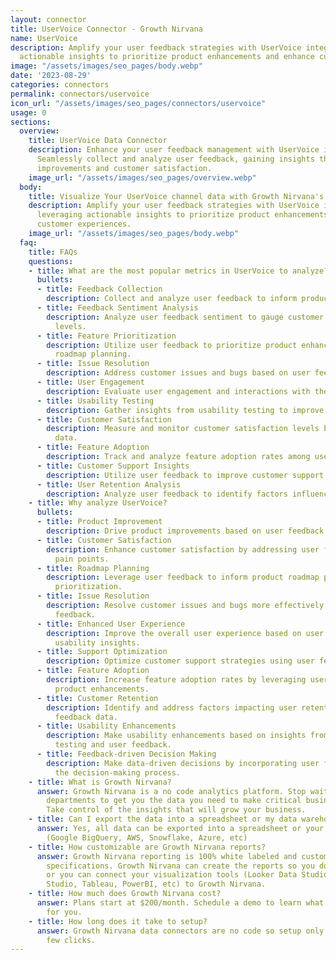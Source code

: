 ```yaml
---
layout: connector
title: UserVoice Connector - Growth Nirvana
name: UserVoice
description: Amplify your user feedback strategies with UserVoice integration, leveraging
  actionable insights to prioritize product enhancements and enhance customer experiences.
image: "/assets/images/seo_pages/body.webp"
date: '2023-08-29'
categories: connectors
permalink: connectors/uservoice
icon_url: "/assets/images/seo_pages/connectors/uservoice"
usage: 0
sections:
  overview:
    title: UserVoice Data Connector
    description: Enhance your user feedback management with UserVoice integration.
      Seamlessly collect and analyze user feedback, gaining insights that drive product
      improvements and customer satisfaction.
    image_url: "/assets/images/seo_pages/overview.webp"
  body:
    title: Visualize Your UserVoice channel data with Growth Nirvana's UserVoice Connector
    description: Amplify your user feedback strategies with UserVoice integration,
      leveraging actionable insights to prioritize product enhancements and enhance
      customer experiences.
    image_url: "/assets/images/seo_pages/body.webp"
  faq:
    title: FAQs
    questions:
    - title: What are the most popular metrics in UserVoice to analyze?
      bullets:
      - title: Feedback Collection
        description: Collect and analyze user feedback to inform product decisions.
      - title: Feedback Sentiment Analysis
        description: Analyze user feedback sentiment to gauge customer satisfaction
          levels.
      - title: Feature Prioritization
        description: Utilize user feedback to prioritize product enhancements and
          roadmap planning.
      - title: Issue Resolution
        description: Address customer issues and bugs based on user feedback insights.
      - title: User Engagement
        description: Evaluate user engagement and interactions with the product.
      - title: Usability Testing
        description: Gather insights from usability testing to improve user experience.
      - title: Customer Satisfaction
        description: Measure and monitor customer satisfaction levels based on feedback
          data.
      - title: Feature Adoption
        description: Track and analyze feature adoption rates among users.
      - title: Customer Support Insights
        description: Utilize user feedback to improve customer support strategies.
      - title: User Retention Analysis
        description: Analyze user feedback to identify factors influencing user retention.
    - title: Why analyze UserVoice?
      bullets:
      - title: Product Improvement
        description: Drive product improvements based on user feedback insights.
      - title: Customer Satisfaction
        description: Enhance customer satisfaction by addressing user feedback and
          pain points.
      - title: Roadmap Planning
        description: Leverage user feedback to inform product roadmap planning and
          prioritization.
      - title: Issue Resolution
        description: Resolve customer issues and bugs more effectively based on user
          feedback.
      - title: Enhanced User Experience
        description: Improve the overall user experience based on user feedback and
          usability insights.
      - title: Support Optimization
        description: Optimize customer support strategies using user feedback data.
      - title: Feature Adoption
        description: Increase feature adoption rates by leveraging user feedback for
          product enhancements.
      - title: Customer Retention
        description: Identify and address factors impacting user retention based on
          feedback data.
      - title: Usability Enhancements
        description: Make usability enhancements based on insights from usability
          testing and user feedback.
      - title: Feedback-driven Decision Making
        description: Make data-driven decisions by incorporating user feedback into
          the decision-making process.
    - title: What is Growth Nirvana?
      answer: Growth Nirvana is a no code analytics platform. Stop waiting for other
        departments to get you the data you need to make critical business decisions.
        Take control of the insights that will grow your business.
    - title: Can I export the data into a spreadsheet or my data warehouse?
      answer: Yes, all data can be exported into a spreadsheet or your data warehouse
        (Google BigQuery, AWS, Snowflake, Azure, etc)
    - title: How customizable are Growth Nirvana reports?
      answer: Growth Nirvana reporting is 100% white labeled and customized to your
        specifications. Growth Nirvana can create the reports so you don’t have to
        or you can connect your visualization tools (Looker Data Studio/Google Data
        Studio, Tableau, PowerBI, etc) to Growth Nirvana.
    - title: How much does Growth Nirvana cost?
      answer: Plans start at $200/month. Schedule a demo to learn what plan is best
        for you.
    - title: How long does it take to setup?
      answer: Growth Nirvana data connectors are no code so setup only requires a
        few clicks.
---
```

